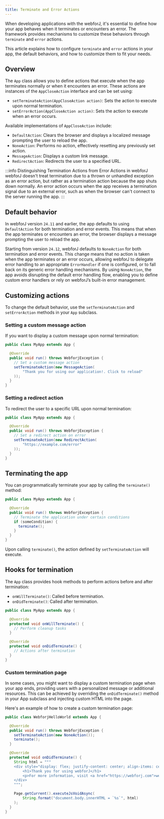 ```yaml
---
title: Terminate and Error Actions
---
```


When developing applications with the webforJ, it's essential to define how your app behaves when it terminates or encounters an error. The framework provides mechanisms to customize these behaviors through `terminate` and `error` actions.

This article explains how to configure `terminate` and `error` actions in your app, the default behaviors, and how to customize them to fit your needs.

## Overview

The `App` class allows you to define actions that execute when the app terminates normally or when it encounters an error. These actions are instances of the `AppCloseAction` interface and can be set using:

- `setTerminateAction(AppCloseAction action)`: Sets the action to execute upon normal termination.
- `setErrorAction(AppCloseAction action)`: Sets the action to execute when an error occurs.

Available implementations of `AppCloseAction` include:

- `DefaultAction`: Clears the browser and displays a localized message prompting the user to reload the app.
- `NoneAction`: Performs no action, effectively resetting any previously set action.
- `MessageAction`: Displays a custom link message.
- `RedirectAction`: Redirects the user to a specified URL.

:::info Distinguishing Termination Actions from Error Actions in webforJ
webforJ doesn't treat termination due to a thrown or unhandled exception as an error action, but rather as a termination action because the app shuts down normally. An error action occurs when the app receives a termination signal due to an external error, such as when the browser can't connect to the server running the app.
:::

## Default behavior

In webforJ version `24.11` and earlier, the app defaults to using `DefaultAction` for both termination and error events. This means that when the app terminates or encounters an error, the browser displays a message prompting the user to reload the app.

Starting from version `24.12`, webforJ defaults to `NoneAction` for both termination and error events. This change means that no action is taken when the app terminates or an error occurs, allowing webforJ to delegate error handling to an appropriate `ErrorHandler` if one is configured, or to fall back on its generic error handling mechanisms. By using `NoneAction`, the app avoids disrupting the default error handling flow, enabling you to define custom error handlers or rely on webforJ’s built-in error management.

## Customizing actions

To change the default behavior, use the `setTerminateAction` and `setErrorAction` methods in your `App` subclass.

### Setting a custom message action

If you want to display a custom message upon normal termination:

```java
public class MyApp extends App {

  @Override
  public void run() throws WebforjException {
    // Set a custom message action
    setTerminateAction(new MessageAction(
        "Thank you for using our application!. Click to reload"
    ));
  }
}
```

### Setting a redirect action

To redirect the user to a specific URL upon normal termination:

```java
public class MyApp extends App {

  @Override
  public void run() throws WebforjException {
    // Set a redirect action on error
    setTerminateAction(new RedirectAction(
        "https://example.com/error"
    ));
  }
}
```

## Terminating the app

You can programmatically terminate your app by calling the `terminate()` method:

```java
public class MyApp extends App {

  @Override
  public void run() throws WebforjException {
    // Terminate the application under certain conditions
    if (someCondition) {
      terminate();
    }
  }
}
```

Upon calling `terminate()`, the action defined by `setTerminateAction` will execute.

## Hooks for termination

The `App` class provides hook methods to perform actions before and after termination:

- `onWillTerminate()`: Called before termination.
- `onDidTerminate()`: Called after termination.

```java
public class MyApp extends App {

  @Override
  protected void onWillTerminate() {
    // Perform cleanup tasks
  }

  @Override
  protected void onDidTerminate() {
    // Actions after termination
  }
}
```

### Custom termination page 

In some cases, you might want to display a custom termination page when your app ends, providing users with a personalized message or additional resources. This can be achieved by overriding the `onDidTerminate()` method in your App subclass and injecting custom HTML into the page.

Here's an example of how to create a custom termination page:

```java
public class WebforjHelloWorld extends App {

  @Override
  public void run() throws WebforjException {
    setTerminateAction(new NoneAction());
    terminate();
  }

  @Override
  protected void onDidTerminate() {
    String html = """
    <div style="display: flex; justify-content: center; align-items: center; height: 100vh; flex-direction: column;">
        <h1>Thank you for using webforJ</h1>
        <p>For more information, visit <a href="https://webforj.com">webforj.com</a></p>
    </div>
    """;

    Page.getCurrent().executeJsVoidAsync(
        String.format("document.body.innerHTML = `%s`", html)
    );
  }
}
```